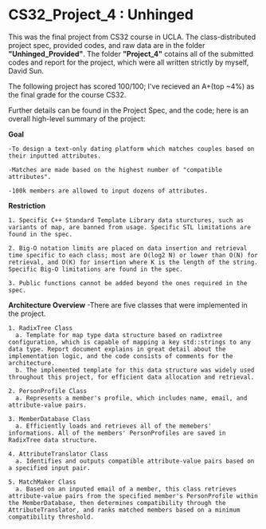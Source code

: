 # CS32_Project_4 : Unhinged

This was the final project from CS32 course in UCLA. 
The class-distributed project spec, provided codes, and raw data are in the folder **"Unhinged_Provided"**. The folder **"Project_4"** cotains all of the submitted codes and report for the project, which were all written strictly by myself, David Sun. 

The following project has scored 100/100; I've recieved an A+(top ~4%) as the final grade for the course CS32.

Further details can be found in the Project Spec, and the code; here is an overall high-level summary of the project:

  **Goal**
  
    -To design a text-only dating platform which matches couples based on their inputted attributes.
    
    -Matches are made based on the highest number of "compatible attributes". 
    
    -100k members are allowed to input dozens of attributes.
  
  **Restriction**
  
    1. Specific C++ Standard Template Library data sturctures, such as variants of map, are banned from usage. Specific STL limitations are found in the spec.
    
    2. Big-O notation limits are placed on data insertion and retrieval time specific to each class; most are O(log2 N) or lower than O(N) for retrieval, and O(K) for insertion where K is the length of the string. Specific Big-O limitations are found in the spec.
    
    3. Public functions cannot be added beyond the ones required in the spec.
    
  **Architecture Overview**
    -There are five classes that were implemented in the project.
    
    1. RadixTree Class 
      a. Template for map type data structure based on radixtree configuration, which is capable of mapping a key std::strings to any data type. Report document explains in great detail about the implementation logic, and the code consists of comments for the architecture.
      b. The implemented template for this data structure was widely used throughout this project, for efficient data allocation and retrieval.
      
    2. PersonProfile Class
      a. Represents a member's profile, which includes name, email, and attribute-value pairs.
      
    3. MemberDatabase Class
      a. Efficiently loads and retrieves all of the memebers' informations. All of the members' PersonProfiles are saved in RadixTree data structure.
      
    4. AttributeTranslator Class
      a. Identifies and outputs compatible attribute-value pairs based on a specified input pair.
      
    5. MatchMaker Class
      a. Based on an inputed email of a member, this class retrieves attribute-value pairs from the specified member's PersonProfile within the MemberDatabase, then determines compatibility through the AttributeTranslator, and ranks matched members based on a minimum compatibility threshold.
